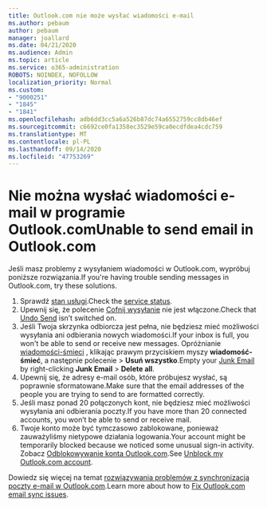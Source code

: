 ```yaml
---
title: Outlook.com nie może wysłać wiadomości e-mail
ms.author: pebaum
author: pebaum
manager: joallard
ms.date: 04/21/2020
ms.audience: Admin
ms.topic: article
ms.service: o365-administration
ROBOTS: NOINDEX, NOFOLLOW
localization_priority: Normal
ms.custom:
- "9000251"
- "1845"
- "1841"
ms.openlocfilehash: adb6dd3cc5a6a526b87dc74a6552759cc8db46ef
ms.sourcegitcommit: c6692ce0fa1358ec3529e59ca0ecdfdea4cdc759
ms.translationtype: MT
ms.contentlocale: pl-PL
ms.lasthandoff: 09/14/2020
ms.locfileid: "47753269"
---
```

# <a name="unable-to-send-email-in-outlookcom"></a><span data-ttu-id="24676-102">Nie można wysłać wiadomości e-mail w programie Outlook.com</span><span class="sxs-lookup"><span data-stu-id="24676-102">Unable to send email in Outlook.com</span></span>

<span data-ttu-id="24676-103">Jeśli masz problemy z wysyłaniem wiadomości w Outlook.com, wypróbuj poniższe rozwiązania.</span><span class="sxs-lookup"><span data-stu-id="24676-103">If you're having trouble sending messages in Outlook.com, try these solutions.</span></span>

1. <span data-ttu-id="24676-104">Sprawdź [stan usługi](https://go.microsoft.com/fwlink/p/?linkid=837482).</span><span class="sxs-lookup"><span data-stu-id="24676-104">Check the [service status](https://go.microsoft.com/fwlink/p/?linkid=837482).</span></span> 
2. <span data-ttu-id="24676-105">Upewnij się, że polecenie [Cofnij wysyłanie](https://outlook.live.com/mail/options/mail/messageContent/undoSend) nie jest włączone.</span><span class="sxs-lookup"><span data-stu-id="24676-105">Check that [Undo Send](https://outlook.live.com/mail/options/mail/messageContent/undoSend) isn’t switched on.</span></span>
3. <span data-ttu-id="24676-106">Jeśli Twoja skrzynka odbiorcza jest pełna, nie będziesz mieć możliwości wysyłania ani odbierania nowych wiadomości.</span><span class="sxs-lookup"><span data-stu-id="24676-106">If your inbox is full, you won't be able to send or receive new messages.</span></span> <span data-ttu-id="24676-107">Opróżnianie [wiadomości-śmieci](https://outlook.live.com/mail/junkemail) , klikając prawym przyciskiem myszy **wiadomość-śmieć**, a następnie polecenie  >  **Usuń wszystko**.</span><span class="sxs-lookup"><span data-stu-id="24676-107">Empty your [Junk Email](https://outlook.live.com/mail/junkemail) by right-clicking **Junk Email** > **Delete all**.</span></span>
4. <span data-ttu-id="24676-108">Upewnij się, że adresy e-mail osób, które próbujesz wysłać, są poprawnie sformatowane.</span><span class="sxs-lookup"><span data-stu-id="24676-108">Make sure that the email addresses of the people you are trying to send to are formatted correctly.</span></span>
5. <span data-ttu-id="24676-109">Jeśli masz ponad 20 połączonych kont, nie będziesz mieć możliwości wysyłania ani odbierania poczty.</span><span class="sxs-lookup"><span data-stu-id="24676-109">If you have more than 20 connected accounts, you won’t be able to send or receive mail.</span></span>
6. <span data-ttu-id="24676-110">Twoje konto może być tymczasowo zablokowane, ponieważ zauważyliśmy nietypowe działania logowania.</span><span class="sxs-lookup"><span data-stu-id="24676-110">Your account might be temporarily blocked because we noticed some unusual sign-in activity.</span></span> <span data-ttu-id="24676-111">Zobacz [Odblokowywanie konta Outlook.com](https://support.office.com/article/f4ad2701-d166-4d8b-8a6a-9af2a1f8a4c4).</span><span class="sxs-lookup"><span data-stu-id="24676-111">See [Unblock my Outlook.com account](https://support.office.com/article/f4ad2701-d166-4d8b-8a6a-9af2a1f8a4c4).</span></span>

<span data-ttu-id="24676-112">Dowiedz się więcej na temat [rozwiązywania problemów z synchronizacją poczty e-mail w Outlook.com](https://support.office.com/article/d39e3341-8d79-4bf1-b3c7-ded602233642).</span><span class="sxs-lookup"><span data-stu-id="24676-112">Learn more about how to [Fix Outlook.com email sync issues](https://support.office.com/article/d39e3341-8d79-4bf1-b3c7-ded602233642).</span></span>